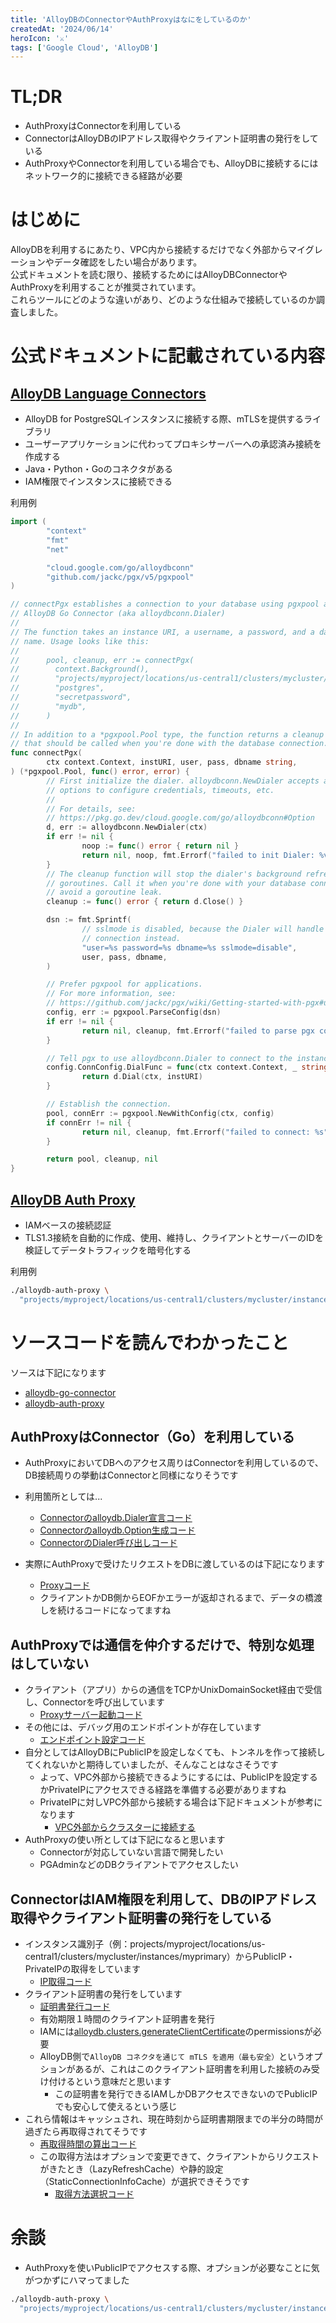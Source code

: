 ```yaml
---
title: 'AlloyDBのConnectorやAuthProxyはなにをしているのか'
createdAt: '2024/06/14'
heroIcon: '⚔️'
tags: ['Google Cloud', 'AlloyDB']
---
```


# TL;DR 
- AuthProxyはConnectorを利用している
- ConnectorはAlloyDBのIPアドレス取得やクライアント証明書の発行をしている
- AuthProxyやConnectorを利用している場合でも、AlloyDBに接続するにはネットワーク的に接続できる経路が必要

# はじめに
AlloyDBを利用するにあたり、VPC内から接続するだけでなく外部からマイグレーションやデータ確認をしたい場合があります。  
公式ドキュメントを読む限り、接続するためにはAlloyDBConnectorやAuthProxyを利用することが推奨されています。  
これらツールにどのような違いがあり、どのような仕組みで接続しているのか調査しました。  

# 公式ドキュメントに記載されている内容
## [AlloyDB Language Connectors](https://cloud.google.com/alloydb/docs/language-connectors-overview)
- AlloyDB for PostgreSQLインスタンスに接続する際、mTLSを提供するライブラリ
- ユーザーアプリケーションに代わってプロキシサーバーへの承認済み接続を作成する
- Java・Python・Goのコネクタがある
- IAM権限でインスタンスに接続できる

利用例
```go
import (
        "context"
        "fmt"
        "net"

        "cloud.google.com/go/alloydbconn"
        "github.com/jackc/pgx/v5/pgxpool"
)

// connectPgx establishes a connection to your database using pgxpool and the
// AlloyDB Go Connector (aka alloydbconn.Dialer)
//
// The function takes an instance URI, a username, a password, and a database
// name. Usage looks like this:
//
//      pool, cleanup, err := connectPgx(
//        context.Background(),
//        "projects/myproject/locations/us-central1/clusters/mycluster/instances/myinstance",
//        "postgres",
//        "secretpassword",
//        "mydb",
//      )
//
// In addition to a *pgxpool.Pool type, the function returns a cleanup function
// that should be called when you're done with the database connection.
func connectPgx(
        ctx context.Context, instURI, user, pass, dbname string,
) (*pgxpool.Pool, func() error, error) {
        // First initialize the dialer. alloydbconn.NewDialer accepts additional
        // options to configure credentials, timeouts, etc.
        //
        // For details, see:
        // https://pkg.go.dev/cloud.google.com/go/alloydbconn#Option
        d, err := alloydbconn.NewDialer(ctx)
        if err != nil {
                noop := func() error { return nil }
                return nil, noop, fmt.Errorf("failed to init Dialer: %v", err)
        }
        // The cleanup function will stop the dialer's background refresh
        // goroutines. Call it when you're done with your database connection to
        // avoid a goroutine leak.
        cleanup := func() error { return d.Close() }

        dsn := fmt.Sprintf(
                // sslmode is disabled, because the Dialer will handle the SSL
                // connection instead.
                "user=%s password=%s dbname=%s sslmode=disable",
                user, pass, dbname,
        )

        // Prefer pgxpool for applications.
        // For more information, see:
        // https://github.com/jackc/pgx/wiki/Getting-started-with-pgx#using-a-connection-pool
        config, err := pgxpool.ParseConfig(dsn)
        if err != nil {
                return nil, cleanup, fmt.Errorf("failed to parse pgx config: %v", err)
        }

        // Tell pgx to use alloydbconn.Dialer to connect to the instance.
        config.ConnConfig.DialFunc = func(ctx context.Context, _ string, _ string) (net.Conn, error) {
                return d.Dial(ctx, instURI)
        }

        // Establish the connection.
        pool, connErr := pgxpool.NewWithConfig(ctx, config)
        if connErr != nil {
                return nil, cleanup, fmt.Errorf("failed to connect: %s", connErr)
        }

        return pool, cleanup, nil
}
```

## [AlloyDB Auth Proxy](https://cloud.google.com/alloydb/docs/auth-proxy/overview)
- IAMベースの接続認証
- TLS1.3接続を自動的に作成、使用、維持し、クライアントとサーバーのIDを検証してデータトラフィックを暗号化する

利用例
```sh
./alloydb-auth-proxy \
  "projects/myproject/locations/us-central1/clusters/mycluster/instances/myprimary"
```

# ソースコードを読んでわかったこと
ソースは下記になります
- [alloydb-go-connector](https://github.com/GoogleCloudPlatform/alloydb-go-connector)
- [alloydb-auth-proxy](https://github.com/GoogleCloudPlatform/alloydb-auth-proxy)


## AuthProxyはConnector（Go）を利用している
- AuthProxyにおいてDBへのアクセス周りはConnectorを利用しているので、DB接続周りの挙動はConnectorと同様になりそうです
- 利用箇所としては...
  - [Connectorのalloydb.Dialer宣言コード](https://github.com/GoogleCloudPlatform/alloydb-auth-proxy/blob/5973792c1c5ece7763fc0c92ef1923fd410b474f/internal/proxy/proxy.go#L454)
  - [Connectorのalloydb.Option生成コード](https://github.com/GoogleCloudPlatform/alloydb-auth-proxy/blob/5973792c1c5ece7763fc0c92ef1923fd410b474f/internal/proxy/proxy.go#L318)
  - [ConnectorのDialer呼び出しコード](https://github.com/GoogleCloudPlatform/alloydb-auth-proxy/blob/5973792c1c5ece7763fc0c92ef1923fd410b474f/internal/proxy/proxy.go#L721)


- 実際にAuthProxyで受けたリクエストをDBに渡しているのは下記になります
  - [Proxyコード](https://github.com/GoogleCloudPlatform/alloydb-auth-proxy/blob/5973792c1c5ece7763fc0c92ef1923fd410b474f/internal/proxy/proxy.go#L872)
  - クライアントかDB側からEOFかエラーが返却されるまで、データの橋渡しを続けるコードになってますね

## AuthProxyでは通信を仲介するだけで、特別な処理はしていない
- クライアント（アプリ）からの通信をTCPかUnixDomainSocket経由で受信し、Connectorを呼び出しています
  - [Proxyサーバー起動コード](https://github.com/GoogleCloudPlatform/alloydb-auth-proxy/blob/5973792c1c5ece7763fc0c92ef1923fd410b474f/internal/proxy/proxy.go#L790)
- その他には、デバッグ用のエンドポイントが存在しています
  - [エンドポイント設定コード](https://github.com/GoogleCloudPlatform/alloydb-auth-proxy/blob/5973792c1c5ece7763fc0c92ef1923fd410b474f/cmd/root.go#L1150)
- 自分としてはAlloyDBにPublicIPを設定しなくても、トンネルを作って接続してくれないかと期待していましたが、そんなことはなさそうです
  - よって、VPC外部から接続できるようにするには、PublicIPを設定するかPrivateIPにアクセスできる経路を準備する必要がありますね
  - PrivateIPに対しVPC外部から接続する場合は下記ドキュメントが参考になります
    - [VPC外部からクラスターに接続する](https://cloud.google.com/alloydb/docs/connect-external)
- AuthProxyの使い所としては下記になると思います
  - Connectorが対応していない言語で開発したい
  - PGAdminなどのDBクライアントでアクセスしたい

## ConnectorはIAM権限を利用して、DBのIPアドレス取得やクライアント証明書の発行をしている
- インスタンス識別子（例：projects/myproject/locations/us-central1/clusters/mycluster/instances/myprimary）からPublicIP・PrivateIPの取得をしています
  - [IP取得コード](https://github.com/GoogleCloudPlatform/alloydb-go-connector/blob/f106169b8eee837d9b37d72de22d3a8b86c02966/internal/alloydb/refresh.go#L67)
- クライアント証明書の発行をしています
  - [証明書発行コード](https://github.com/GoogleCloudPlatform/alloydb-go-connector/blob/f106169b8eee837d9b37d72de22d3a8b86c02966/internal/alloydb/refresh.go#L143)
  - 有効期限１時間のクライアント証明書を発行
  - IAMには[alloydb.clusters.generateClientCertificate](https://cloud.google.com/alloydb/docs/reference/iam-roles-permissions#roles)のpermissionsが必要
  - AlloyDB側で`AlloyDB コネクタを通じて mTLS を適用（最も安全）`というオプションがあるが、これはこのクライアント証明書を利用した接続のみ受け付けるという意味だと思います
    - この証明書を発行できるIAMしかDBアクセスできないのでPublicIPでも安心して使えるという感じ
- これら情報はキャッシュされ、現在時刻から証明書期限までの半分の時間が過ぎたら再取得されてそうです
  - [再取得時間の算出コード](https://github.com/GoogleCloudPlatform/alloydb-go-connector/blob/f106169b8eee837d9b37d72de22d3a8b86c02966/internal/alloydb/instance.go#L243)
  - この取得方法はオプションで変更できて、クライアントからリクエストがきたとき（LazyRefreshCache）や静的設定（StaticConnectionInfoCache）が選択できそうです
    - [取得方法選択コード](https://github.com/GoogleCloudPlatform/alloydb-go-connector/blob/f106169b8eee837d9b37d72de22d3a8b86c02966/dialer.go#L584)


# 余談
- AuthProxyを使いPublicIPでアクセスする際、オプションが必要なことに気がつかずにハマってました
```sh
./alloydb-auth-proxy \
  "projects/myproject/locations/us-central1/clusters/mycluster/instances/myprimary" --public-ip

```

